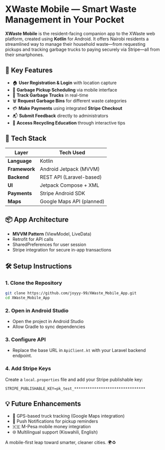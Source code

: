 # XWaste Mobile — Smart Waste Management in Your Pocket

**XWaste Mobile** is the resident-facing companion app to the XWaste web platform, created using **Kotlin** for Android. It offers Nairobi residents a streamlined way to manage their household waste—from requesting pickups and tracking garbage trucks to paying securely via Stripe—all from their smartphones.



## 📱 Key Features

- 🏠 **User Registration & Login** with location capture
- 📆 **Garbage Pickup Scheduling** via mobile interface
- 🚛 **Track Garbage Trucks** in real-time
- 🗑️ **Request Garbage Bins** for different waste categories
- 💳 **Make Payments** using integrated **Stripe Checkout**
- 📬 **Submit Feedback** directly to administrators
- 📢 **Access Recycling Education** through interactive tips



## 🔧 Tech Stack

| Layer       | Tech Used                  |
|-------------|----------------------------|
| **Language**| Kotlin                     |
| **Framework**| Android Jetpack (MVVM)    |
| **Backend** | REST API (Laravel-based)   |
| **UI**      | Jetpack Compose + XML      |
| **Payments**| Stripe Android SDK         |
| **Maps**    | Google Maps API (planned)  |


## 📦 App Architecture

- **MVVM Pattern** (ViewModel, LiveData)
- Retrofit for API calls
- SharedPreferences for user session
- Stripe integration for secure in-app transactions



## 🛠️ Setup Instructions

### 1. Clone the Repository

```bash
git clone https://github.com/joyyy-99/XWaste_Mobile_App.git
cd XWaste_Mobile_App
````

### 2. Open in Android Studio

* Open the project in Android Studio
* Allow Gradle to sync dependencies

### 3. Configure API

* Replace the base URL in `ApiClient.kt` with your Laravel backend endpoint.

### 4. Add Stripe Keys

Create a `local.properties` file and add your Stripe publishable key:

```properties
STRIPE_PUBLISHABLE_KEY=pk_test_********************************
```


## 💡 Future Enhancements

* 📍 GPS-based truck tracking (Google Maps integration)
* 🔔 Push Notifications for pickup reminders
* 🇰🇪 M-Pesa mobile money integration
* 🌐 Multilingual support (Kiswahili, English)


A mobile-first leap toward smarter, cleaner cities. 🌍♻️



